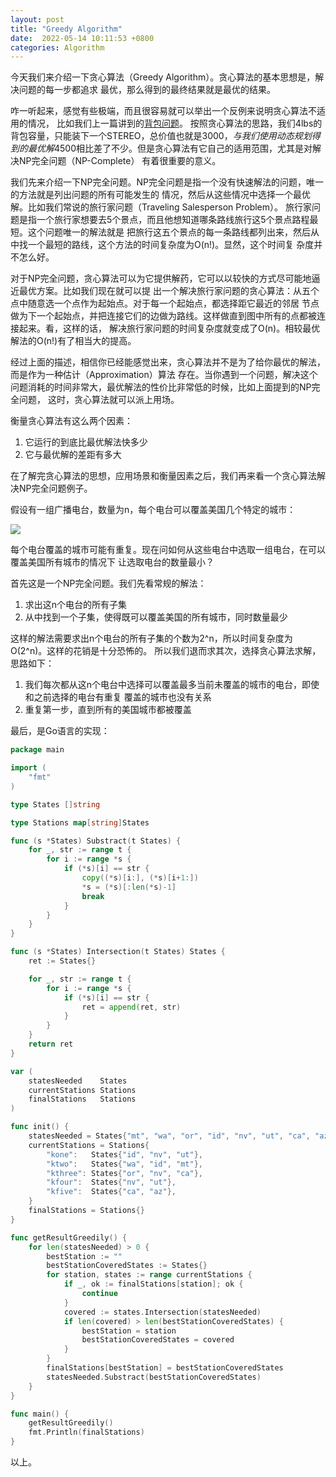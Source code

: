 ```yaml
---
layout: post
title: "Greedy Algorithm"
date:  2022-05-14 10:11:53 +0800
categories: Algorithm
---
```


今天我们来介绍一下贪心算法（Greedy Algorithm）。贪心算法的基本思想是，解决问题的每一步都追求
最优，那么得到的最终结果就是最优的结果。

咋一听起来，感觉有些极端，而且很容易就可以举出一个反例来说明贪心算法不适用的情况，
比如我们上一篇讲到的[背包问题](https://guo-sj.github.io/algorithm/2022/05/14/dynamic-programming.html)。
按照贪心算法的思路，我们4lbs的背包容量，只能装下一个STEREO，总价值也就是$3000，与我们使用
动态规划得到的最优解$4500相比差了不少。但是贪心算法有它自己的适用范围，尤其是对解决NP完全问题（NP-Complete）
有着很重要的意义。

我们先来介绍一下NP完全问题。NP完全问题是指一个没有快速解法的问题，唯一的方法就是列出问题的所有可能发生的
情况，然后从这些情况中选择一个最优解。比如我们常说的旅行家问题（Traveling Salesperson Problem）。
旅行家问题是指一个旅行家想要去5个景点，而且他想知道哪条路线旅行这5个景点路程最短。这个问题唯一的解法就是
把旅行这五个景点的每一条路线都列出来，然后从中找一个最短的路线，这个方法的时间复杂度为O(n!)。显然，这个时间复
杂度并不怎么好。

对于NP完全问题，贪心算法可以为它提供解药，它可以以较快的方式尽可能地逼近最优方案。比如我们现在就可以提
出一个解决旅行家问题的贪心算法：从五个点中随意选一个点作为起始点。对于每一个起始点，都选择距它最近的邻居
节点做为下一个起始点，并把连接它们的边做为路线。这样做直到图中所有的点都被连接起来。看，这样的话，
解决旅行家问题的时间复杂度就变成了O(n)。相较最优解法的O(n!)有了相当大的提高。

经过上面的描述，相信你已经能感觉出来，贪心算法并不是为了给你最优的解法，而是作为一种估计（Approximation）算法
存在。当你遇到一个问题，解决这个问题消耗的时间非常大，最优解法的性价比非常低的时候，比如上面提到的NP完全问题，
这时，贪心算法就可以派上用场。

衡量贪心算法有这么两个因素：
1. 它运行的到底比最优解法快多少
2. 它与最优解的差距有多大

在了解完贪心算法的思想，应用场景和衡量因素之后，我们再来看一个贪心算法解决NP完全问题例子。

假设有一组广播电台，数量为n，每个电台可以覆盖美国几个特定的城市：

![](/assets/greedy-algorithm.png)

每个电台覆盖的城市可能有重复。现在问如何从这些电台中选取一组电台，在可以覆盖美国所有城市的情况下
让选取电台的数量最小？

首先这是一个NP完全问题。我们先看常规的解法：
1. 求出这n个电台的所有子集
2. 从中找到一个子集，使得既可以覆盖美国的所有城市，同时数量最少

这样的解法需要求出n个电台的所有子集的个数为2^n，所以时间复杂度为O(2^n)。这样的花销是十分恐怖的。
所以我们退而求其次，选择贪心算法求解，思路如下：
1. 我们每次都从这n个电台中选择可以覆盖最多当前未覆盖的城市的电台，即使和之前选择的电台有重复
覆盖的城市也没有关系
2. 重复第一步，直到所有的美国城市都被覆盖

最后，是Go语言的实现：
```go
package main

import (
	"fmt"
)

type States []string

type Stations map[string]States

func (s *States) Substract(t States) {
	for _, str := range t {
		for i := range *s {
			if (*s)[i] == str {
				copy((*s)[i:], (*s)[i+1:])
				*s = (*s)[:len(*s)-1]
				break
			}
		}
	}
}

func (s *States) Intersection(t States) States {
	ret := States{}

	for _, str := range t {
		for i := range *s {
			if (*s)[i] == str {
				ret = append(ret, str)
			}
		}
	}
	return ret
}

var (
	statesNeeded    States
	currentStations Stations
	finalStations   Stations
)

func init() {
	statesNeeded = States{"mt", "wa", "or", "id", "nv", "ut", "ca", "az"}
	currentStations = Stations{
		"kone":   States{"id", "nv", "ut"},
		"ktwo":   States{"wa", "id", "mt"},
		"kthree": States{"or", "nv", "ca"},
		"kfour":  States{"nv", "ut"},
		"kfive":  States{"ca", "az"},
	}
	finalStations = Stations{}
}

func getResultGreedily() {
	for len(statesNeeded) > 0 {
		bestStation := ""
		bestStationCoveredStates := States{}
		for station, states := range currentStations {
			if _, ok := finalStations[station]; ok {
				continue
			}
			covered := states.Intersection(statesNeeded)
			if len(covered) > len(bestStationCoveredStates) {
				bestStation = station
				bestStationCoveredStates = covered
			}
		}
		finalStations[bestStation] = bestStationCoveredStates
		statesNeeded.Substract(bestStationCoveredStates)
	}
}

func main() {
	getResultGreedily()
	fmt.Println(finalStations)
}
```
以上。
